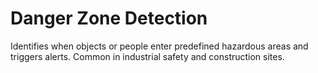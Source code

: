 # Danger Zone Detection
Identifies when objects or people enter predefined hazardous areas and triggers alerts. Common in industrial safety and construction sites.
